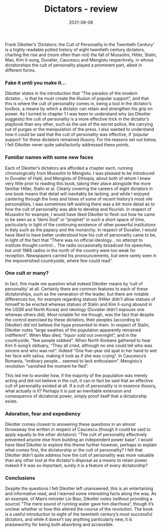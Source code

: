 ﻿---
layout: layouts/bookreview.njk

tags:
  - post
  - review

title: Dictators - review
review_book_main_title: Dictators
review_book_sub_title: The Cult of Personality in the Twentieth Century
review_book_author: Frank Dikötter
review_book_author_surname: Dikötter
review_book_image_url: https://res.cloudinary.com/ds2o5ecdw/image/upload/acovers/1526626993.02._SCL_.jpg
review_book_image_small_url: https://res.cloudinary.com/ds2o5ecdw/image/upload/acovers/1526626993.02._SCM_.jpg
review_publication_date: 2019-09-05
review_publisher: Bloomsbury
review_pages: 304
review_ISBN13: 978-1526626998
review_book_tags:
  - [Global]
  - [Late Modern, Contemporary]
  - [Political]
  - [Dictators, Tyranny]
review_podcasts:
  - [https://www.listennotes.com/e/ebadec4771ec4c0a9b2f057a100ab449, Dan Snow‘s History Hit, What Makes a Dictator with Frank Dikötter]
  - [https://www.listennotes.com/e/7219412189d1487d83430c737abf1020, The Book Club, Frank Dikötter How To Be A Dictator]
shopping_links:
  - [https://www.amazon.co.uk/dp/1526626993/, Amazon UK, Amazon UK book link]
  - [https://www.amazon.com/dp/1526626993/, Amazon US, Amazon US book link]
review_author: Adrian Webb
date: 2021-08-08
review_rating: ★★★☆☆
permalink: '/2021/08/08/how-to-be-a-dictator/'
review_summary: '<p>A highly readable potted history of eight twentieth century dictators, in whose dictatorships the cult of personality played a prominent part.</p><p>While it doesn’t say anything particularly new, it is praiseworthy for being both absorbing and accessible.</p>'
---
Frank Dikotter’s ‘Dictators: the Cult of Personality in the Twentieth Century’ is a highly readable potted history of eight twentieth century dictators, charting the rise and (more often than not) the fall of Mussolini, Hitler, Stalin, Mao, Kim Il-sung, Duvalier, Caucescu and Mengistu respectively, in whose dictatorships the cult of personality played a prominent part, albeit in different forms.

### Fake it until you make it…

Dikotter states in the introduction that “The paradox of the modern dictator… is that he must create the illusion of popular support”, and that this is where the cult of personality comes in, being a tool in the dictator’s toolbox, a means by which a dictator can retain and strengthen his grip on power. As I turned to chapter 1 I was keen to understand why (as Dikotter suggests) the cult of personality is a more effective trick in the dictator’s playbook than any other, such as the use of the secret police, the carrying out of purges or the manipulation of the press. I also wanted to understand how it could be said that the cult of personality was effective, if ‘popular support’ for these dictators remained illusory. For the reasons set out below, I felt Dikotter never quite satisfactorily addressed these points.

### Familiar names with some new faces

Each of Dikotter’s dictators are afforded a chapter each, running chronologically from Mussolini to Mengistu. I was pleased to be introduced to Duvalier of Haiti, and Mengistu of Ethiopia, about both of whom I knew very little prior to reading this book, taking their place alongside the more familiar Hitler, Stalin et al. Clearly covering the careers of eight dictators in one book means that detail will inevitably be lacking, and while I enjoyed cantering through the lives and times of some of recent history’s most vile personalities, I was sometimes left wishing there was a bit more detail as to how the cult of personality was able to develop and flourish. In respect of Mussolini for example, I would have liked Dikotter to flesh out how he came to be seen as a “demi God” or “prophet” in such a short space of time, particularly in light of the continuing existence of other powerful institutions in Italy such as the papacy and the monarchy. In respect of Duvalier, I would have liked to have better understood how his cult of personality came to be, in light of the fact that “There was no official ideology… no attempt to institute thought control… The radio occasionally broadcast his speeches, but until 1968 radios in the north of the country were too weak for reception. Newspapers carried his pronouncements, but were rarely seen in the impoverished countryside, where few could read”.

### One cult or many?

In fact, this made me question what indeed Dikotter means by ‘cult of personality’ at all. Certainly there are common features to each of these dictatorships, such as the veneration of the leader, but there are notable differences too, for example regarding statues (Hitler didn’t allow statues of himself to be erected whereas statues of Stalin and Kim Il-sung abound in the USSR and North Korea) and ideology (Duvalier didn’t espouse one whereas others did). Most notable for me though, was the fact that despite the control exercised by these dictators, their peoples (according to Dikotter) did not believe the hype presented to them. In respect of Stalin, Dikotter notes “large swathes of the population apparently remained indifferent”. When Mao died, “liquor sold out overnight”, and in the countryside, “few people sobbed”. When North Koreans gathered to hear Kim Il-sung’s obituary, “They all cried, although no one could tell who was sincere and who was not”. Indeed “One five-year old spat in her hand to wet her face with saliva, making it look as if she was crying”. In Caucescu’s Romania, “ordinary people… seemed to lack enthusiasm”. Mengistu’s revolution “vanished the moment he fled”.

This led me to wonder how, if the majority of the population was merely acting and did not believe in the cult, it can in fact be said that an effective cult of personality existed at all. If a cult of personality is in essence illusory, what actually is it? Perhaps it is just an inevitable extension and consequence of dictatorial power, simply proof itself that a dictatorship exists.

### Adoration, fear and expediency

Dikotter comes closest to answering these questions in an almost throwaway line written in respect of Caucescu (though it could be said to apply equally to the other dictators): “The cult of personality effectively prevented anyone else from building an independent power base”. I would have liked Dikotter to explore this theme further however, perhaps to explain what comes first, the dictatorship or the cult of personality? I felt that Dikotter didn’t quite address how the cult of personality was more valuable than any other tool at the dictator’s disposal as a means to retain power. Indeed if it was so important, surely it is a feature of every dictatorship?

### Conclusions

Despite the questions I felt Dikotter left unanswered, this is an entertaining and informative read, and I learned some interesting facts along the way. As an example, of Mao’s minister Lin Biao, Dikotter notes (without providing a source) “The mere sound of running water gave him diarrhoea”, though it’s unclear whether or how this altered the course of the revolution. The book is a useful introduction to eight of the twentieth century’s most successful dictators, and while it doesn’t say anything particularly new, it is praiseworthy for being both absorbing and accessible.